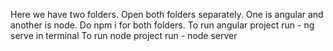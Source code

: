 Here we have two folders.
Open both folders separately. 
One is angular and another is node.
Do npm i for both folders.
To run angular project run - ng serve in terminal
To run node project run - node server